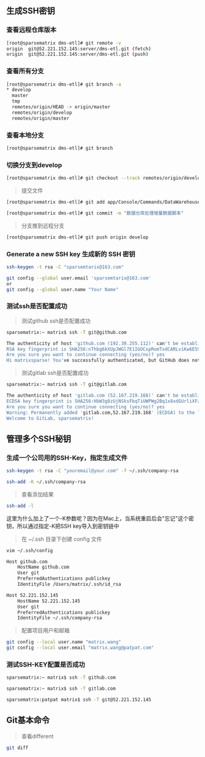 ## 生成SSH密钥

### 查看远程仓库版本

```bash
[root@sparsematrix dms-etl]# git remote -v
origin	git@52.221.152.145:server/dms-etl.git (fetch)
origin	git@52.221.152.145:server/dms-etl.git (push)
```

### 查看所有分支

```bash
[root@sparsematrix dms-etl]# git branch -a
* develop
  master
  tmp
  remotes/origin/HEAD -> origin/master
  remotes/origin/develop
  remotes/origin/master
```

### 查看本地分支

```bash
[root@sparsematrix dms-etl]# git branch
```

### 切换分支到develop

```bash
[root@sparsematrix dms-etl]# git checkout --track remotes/origin/develop
```

>提交文件

```bash
[root@sparsematrix dms-etl]# git add app/Console/Commands/DataWarehouse.php
```

```bash
[root@sparsematrix dms-etl]# git commit -m "数据仓库处理增量数据脚本"
```

>分支推到远程分支

```bash
[root@sparsematrix dms-etl]# git push origin develop
```

### Generate a new SSH key 生成新的 SSH 密钥

```bash
ssh-keygen -t rsa -C "sparsemtarix@163.com"
```

```bash
git config --global user.email 'sparsemtarix@163.com'
or
git config --global user.name "Your Name"
```

### 测试ssh是否配置成功

>测试github ssh是否配置成功

```bash
sparsematrix:~ matrix$ ssh -T git@github.com
```

```bash
The authenticity of host 'github.com (192.30.255.112)' can't be established.
RSA key fingerprint is SHA256:nThbg6kXUpJWGl7E1IGOCspRomTxdCARLviKw6E5SY8.
Are you sure you want to continue connecting (yes/no)? yes
Hi matrixsparse! You've successfully authenticated, but GitHub does not provide shell access.
```

>测试gitlab ssh是否配置成功

```bash
sparsematrix:~ matrix$ ssh -T git@gitlab.com
```

```bash
The authenticity of host 'gitlab.com (52.167.219.168)' can't be established.
ECDSA key fingerprint is SHA256:HbW3g8zUjNSksFbqTiUWPWg2Bq1x8xdGUrliXFzSnUw.
Are you sure you want to continue connecting (yes/no)? yes
Warning: Permanently added 'gitlab.com,52.167.219.168' (ECDSA) to the list of known hosts.
Welcome to GitLab, sparsematrix!
```

## 管理多个SSH秘钥

### 生成一个公司用的SSH-Key，指定生成文件

```bash
ssh-keygen -t rsa -C "youremail@your.com" -f ~/.ssh/company-rsa
```

```bash
ssh-add -K ~/.ssh/company-rsa
```

>查看添加结果

```bash
ssh-add -l
```

这里为什么加上了一个-K参数呢？因为在Mac上，当系统重启后会"忘记"这个密钥，所以通过指定-K把SSH key导入到密钥链中

>在 ~/.ssh 目录下创建 config 文件

```bash
vim ~/.ssh/config
```

```bash
Host github.com
    HostName github.com
    User git
    PreferredAuthentications publickey
    IdentityFile /Users/matrix/.ssh/id_rsa

Host 52.221.152.145
    HostName 52.221.152.145
    User git
    PreferredAuthentications publickey
    IdentityFile ~/.ssh/company-rsa
```

>配置项目用户和邮箱

```bash
git config --local user.name "matrix.wang"
git config --local user.email "matrix.wang@patpat.com"
```

### 测试SSH-KEY配置是否成功

```bash
sparsematrix:~ matrix$ ssh -T github.com
```

```bash
sparsematrix:~ matrix$ ssh -T gitlab.com
```

```bash
sparsematrix:patpat matrix$ ssh -T git@52.221.152.145
```

## Git基本命令

>查看different

```bash
git diff
```
